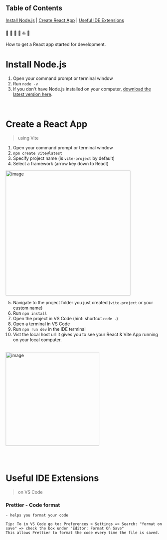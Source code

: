 ## Table of Contents

[Install Node.js](#install-nodejs)  |   [Create React App](#create-a-react-app)   |   [Useful IDE Extensions](#useful-ide-extensions)  
<br>
:maple_leaf: :basketball: :pizza: :tangerine: :boat: :small_orange_diamond:

How to get a React app started for development.
<br>


# Install Node.js
1. Open your command prompt or terminal window 
2. Run `node -v`
3. If you don't have Node.js installed on your computer, [download the latest version here](https://nodejs.org/en).

<br> 

# Create a React App
> using Vite
1. Open your command prompt or terminal window
2. `npm create vite@latest`
3. Specify project name (is `vite-project` by default)
4. Select a framework (arrow key down to React)


<img src="https://github.com/lillyxcko/React-Notebook/assets/79551113/43009b50-2058-48f5-bc95-c8e6e2db5f98" alt="image" width="400"/>

<br>

5. Navigate to the project folder you just created (`vite-project` or your custom name)
6. Run `npm install`
7. Open the project in VS Code (hint: shortcut `code .`)
8. Open a terminal in VS Code
9. Run `npm run dev` in the IDE terminal
10. Vist the local host url it gives you to see your React & Vite App running on your local computer.

<br>

<img src="https://github.com/lillyxcko/React-Notebook/assets/79551113/0b993e00-3c58-40cf-9a08-e4ba0dc16927" alt="image" width="300"/>

<br> <br>


# Useful IDE Extensions 
> on VS Code

### Prettier - Code format
    - helps you format your code
    
    Tip: To in VS Code go to: Preferences > Settings => Search: "format on save" => check the box under "Editor: Format On Save"
    This allows Prettier to format the code every time the file is saved. 

    
